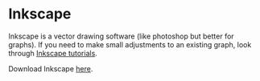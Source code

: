 # Inkscape 

Inkscape is a vector drawing software (like photoshop but better for graphs). If you need to make small adjustments to an existing graph, look through [Inkscape tutorials](https://inkscape.org/learn/tutorials/). 

Download Inkscape [here](https://inkscape.org/). 
